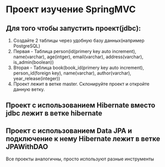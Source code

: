 # Проект изучение SpringMVC
## Для того чтобы запустить проект(jdbc):
1. Создайте 2 таблицы через удобную базу данных(например PostgreSQL)
2. Первая - Таблица person(id(primery key auto increment), name(varchar), age(intger), email(varchar), address(varchar), is_admin(boolean))
3. Вторая - Таблица book(book_id(primery key auto increment), person_id(foreign key), name(varchar), author(varchar), year_release(integer))
4. Проект лежит в ветке master. Склонируйте проект и откройте данную ветку. 

## Проект с использованием Hibernate вместо jdbc лежит в ветке hibernate

## Проект с использованием Data JPA и подключение к нему Hibernate лежит в ветке JPAWithDAO

Все проекты аналогичны, просто используют разные инструменты

